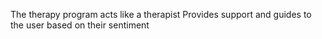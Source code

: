 The therapy program acts like a therapist
Provides support and guides to the user based on their sentiment
